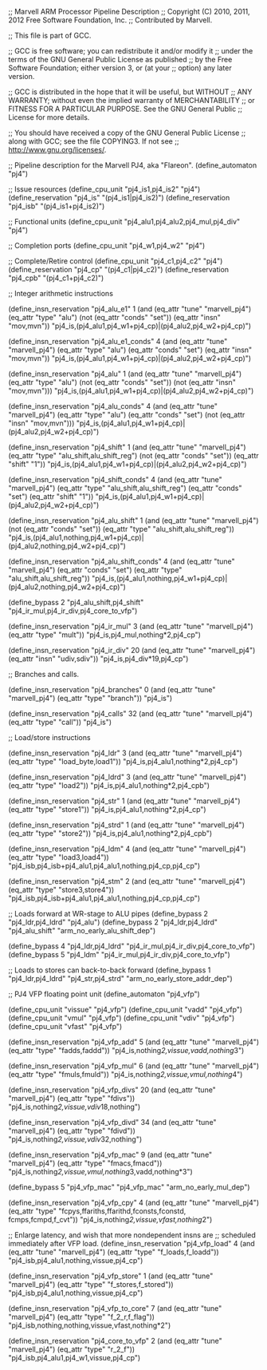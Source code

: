 ;; Marvell ARM Processor Pipeline Description
;; Copyright (C) 2010, 2011, 2012 Free Software Foundation, Inc.
;; Contributed by Marvell.

;; This file is part of GCC.

;; GCC is free software; you can redistribute it and/or modify it
;; under the terms of the GNU General Public License as published
;; by the Free Software Foundation; either version 3, or (at your
;; option) any later version.

;; GCC is distributed in the hope that it will be useful, but WITHOUT
;; ANY WARRANTY; without even the implied warranty of MERCHANTABILITY
;; or FITNESS FOR A PARTICULAR PURPOSE.  See the GNU General Public
;; License for more details.

;; You should have received a copy of the GNU General Public License
;; along with GCC; see the file COPYING3.  If not see
;; <http://www.gnu.org/licenses/>.

;; Pipeline description for the Marvell PJ4, aka "Flareon".
(define_automaton "pj4")

;; Issue resources
(define_cpu_unit    "pj4_is1,pj4_is2"        "pj4")
(define_reservation "pj4_is"             "(pj4_is1|pj4_is2)")
(define_reservation "pj4_isb"            "(pj4_is1+pj4_is2)")

;; Functional units
(define_cpu_unit "pj4_alu1,pj4_alu2,pj4_mul,pj4_div" "pj4")

;; Completion ports
(define_cpu_unit "pj4_w1,pj4_w2"             "pj4")

;; Complete/Retire control
(define_cpu_unit    "pj4_c1,pj4_c2"          "pj4")
(define_reservation "pj4_cp"             "(pj4_c1|pj4_c2)")
(define_reservation "pj4_cpb"            "(pj4_c1+pj4_c2)")

;; Integer arithmetic instructions

(define_insn_reservation "pj4_alu_e1" 1
  (and (eq_attr "tune" "marvell_pj4")
       (eq_attr "type" "alu")
       (not (eq_attr "conds" "set"))
       (eq_attr "insn" "mov,mvn"))
                               "pj4_is,(pj4_alu1,pj4_w1+pj4_cp)|(pj4_alu2,pj4_w2+pj4_cp)")

(define_insn_reservation "pj4_alu_e1_conds" 4
  (and (eq_attr "tune" "marvell_pj4")
       (eq_attr "type" "alu")
       (eq_attr "conds" "set")
       (eq_attr "insn" "mov,mvn"))
                               "pj4_is,(pj4_alu1,pj4_w1+pj4_cp)|(pj4_alu2,pj4_w2+pj4_cp)")

(define_insn_reservation "pj4_alu" 1
  (and (eq_attr "tune" "marvell_pj4")
       (eq_attr "type" "alu")
       (not (eq_attr "conds" "set"))
       (not (eq_attr "insn" "mov,mvn")))
                               "pj4_is,(pj4_alu1,pj4_w1+pj4_cp)|(pj4_alu2,pj4_w2+pj4_cp)")

(define_insn_reservation "pj4_alu_conds" 4
  (and (eq_attr "tune" "marvell_pj4")
       (eq_attr "type" "alu")
       (eq_attr "conds" "set")
       (not (eq_attr "insn" "mov,mvn")))
                               "pj4_is,(pj4_alu1,pj4_w1+pj4_cp)|(pj4_alu2,pj4_w2+pj4_cp)")

(define_insn_reservation "pj4_shift" 1
  (and (eq_attr "tune" "marvell_pj4")
       (eq_attr "type" "alu_shift,alu_shift_reg")
       (not (eq_attr "conds" "set"))
       (eq_attr "shift" "1"))  "pj4_is,(pj4_alu1,pj4_w1+pj4_cp)|(pj4_alu2,pj4_w2+pj4_cp)")

(define_insn_reservation "pj4_shift_conds" 4
  (and (eq_attr "tune" "marvell_pj4")
       (eq_attr "type" "alu_shift,alu_shift_reg")
       (eq_attr "conds" "set")
       (eq_attr "shift" "1"))  "pj4_is,(pj4_alu1,pj4_w1+pj4_cp)|(pj4_alu2,pj4_w2+pj4_cp)")

(define_insn_reservation "pj4_alu_shift" 1
  (and (eq_attr "tune" "marvell_pj4")
       (not (eq_attr "conds" "set"))
       (eq_attr "type" "alu_shift,alu_shift_reg"))
                               "pj4_is,(pj4_alu1,nothing,pj4_w1+pj4_cp)|(pj4_alu2,nothing,pj4_w2+pj4_cp)")

(define_insn_reservation "pj4_alu_shift_conds" 4
  (and (eq_attr "tune" "marvell_pj4")
       (eq_attr "conds" "set")
       (eq_attr "type" "alu_shift,alu_shift_reg"))
                               "pj4_is,(pj4_alu1,nothing,pj4_w1+pj4_cp)|(pj4_alu2,nothing,pj4_w2+pj4_cp)")

(define_bypass 2 "pj4_alu_shift,pj4_shift"
                 "pj4_ir_mul,pj4_ir_div,pj4_core_to_vfp")

(define_insn_reservation "pj4_ir_mul" 3
  (and (eq_attr "tune" "marvell_pj4") (eq_attr "type" "mult")) "pj4_is,pj4_mul,nothing*2,pj4_cp")

(define_insn_reservation "pj4_ir_div" 20
  (and (eq_attr "tune" "marvell_pj4") (eq_attr "insn" "udiv,sdiv")) "pj4_is,pj4_div*19,pj4_cp")

;; Branches and calls.

(define_insn_reservation "pj4_branches" 0
  (and (eq_attr "tune" "marvell_pj4") (eq_attr "type" "branch")) "pj4_is")

(define_insn_reservation "pj4_calls" 32
  (and (eq_attr "tune" "marvell_pj4") (eq_attr "type" "call")) "pj4_is")

;; Load/store instructions

(define_insn_reservation "pj4_ldr"  3
  (and (eq_attr "tune" "marvell_pj4")
       (eq_attr "type" "load_byte,load1"))
                       "pj4_is,pj4_alu1,nothing*2,pj4_cp")

(define_insn_reservation "pj4_ldrd" 3
  (and (eq_attr "tune" "marvell_pj4")
       (eq_attr "type" "load2"))
                       "pj4_is,pj4_alu1,nothing*2,pj4_cpb")

(define_insn_reservation "pj4_str"  1
  (and (eq_attr "tune" "marvell_pj4")
       (eq_attr "type" "store1"))
                       "pj4_is,pj4_alu1,nothing*2,pj4_cp")

(define_insn_reservation "pj4_strd" 1
  (and (eq_attr "tune" "marvell_pj4")
       (eq_attr "type" "store2"))
                       "pj4_is,pj4_alu1,nothing*2,pj4_cpb")

(define_insn_reservation "pj4_ldm" 4
  (and (eq_attr "tune" "marvell_pj4")
       (eq_attr "type" "load3,load4")) "pj4_isb,pj4_isb+pj4_alu1,pj4_alu1,nothing,pj4_cp,pj4_cp")

(define_insn_reservation "pj4_stm" 2
  (and (eq_attr "tune" "marvell_pj4")
       (eq_attr "type" "store3,store4")) "pj4_isb,pj4_isb+pj4_alu1,pj4_alu1,nothing,pj4_cp,pj4_cp")

;; Loads forward at WR-stage to ALU pipes
(define_bypass 2 "pj4_ldr,pj4_ldrd" "pj4_alu")
(define_bypass 2 "pj4_ldr,pj4_ldrd" "pj4_alu_shift" "arm_no_early_alu_shift_dep")

(define_bypass 4 "pj4_ldr,pj4_ldrd" "pj4_ir_mul,pj4_ir_div,pj4_core_to_vfp")
(define_bypass 5 "pj4_ldm" "pj4_ir_mul,pj4_ir_div,pj4_core_to_vfp")

;; Loads to stores can back-to-back forward
(define_bypass 1 "pj4_ldr,pj4_ldrd" "pj4_str,pj4_strd" "arm_no_early_store_addr_dep")

;; PJ4 VFP floating point unit
(define_automaton "pj4_vfp")

(define_cpu_unit "vissue" "pj4_vfp")
(define_cpu_unit "vadd"   "pj4_vfp")
(define_cpu_unit "vmul"   "pj4_vfp")
(define_cpu_unit "vdiv"   "pj4_vfp")
(define_cpu_unit "vfast"  "pj4_vfp")

(define_insn_reservation "pj4_vfp_add"  5
  (and (eq_attr "tune" "marvell_pj4")
       (eq_attr "type" "fadds,faddd")) "pj4_is,nothing*2,vissue,vadd,nothing*3")

(define_insn_reservation "pj4_vfp_mul"  6
  (and (eq_attr "tune" "marvell_pj4")
       (eq_attr "type" "fmuls,fmuld")) "pj4_is,nothing*2,vissue,vmul,nothing*4")

(define_insn_reservation "pj4_vfp_divs" 20
  (and (eq_attr "tune" "marvell_pj4")
       (eq_attr "type" "fdivs"))       "pj4_is,nothing*2,vissue,vdiv*18,nothing")

(define_insn_reservation "pj4_vfp_divd" 34
  (and (eq_attr "tune" "marvell_pj4")
       (eq_attr "type" "fdivd"))       "pj4_is,nothing*2,vissue,vdiv*32,nothing")

(define_insn_reservation "pj4_vfp_mac"  9
  (and (eq_attr "tune" "marvell_pj4")
       (eq_attr "type" "fmacs,fmacd"))
                       "pj4_is,nothing*2,vissue,vmul,nothing*3,vadd,nothing*3")

(define_bypass 5 "pj4_vfp_mac" "pj4_vfp_mac" "arm_no_early_mul_dep")

(define_insn_reservation "pj4_vfp_cpy"  4
  (and (eq_attr "tune" "marvell_pj4")
       (eq_attr "type" "fcpys,ffariths,ffarithd,fconsts,fconstd,\
                        fcmps,fcmpd,f_cvt"))  "pj4_is,nothing*2,vissue,vfast,nothing*2")

;; Enlarge latency, and wish that more nondependent insns are
;; scheduled immediately after VFP load.
(define_insn_reservation "pj4_vfp_load" 4
  (and (eq_attr "tune" "marvell_pj4")
       (eq_attr "type" "f_loads,f_loadd"))    "pj4_isb,pj4_alu1,nothing,vissue,pj4_cp")

(define_insn_reservation "pj4_vfp_store" 1
  (and (eq_attr "tune" "marvell_pj4")
       (eq_attr "type" "f_stores,f_stored"))  "pj4_isb,pj4_alu1,nothing,vissue,pj4_cp")

(define_insn_reservation "pj4_vfp_to_core" 7
  (and (eq_attr "tune" "marvell_pj4")
       (eq_attr "type" "f_2_r,f_flag"))       "pj4_isb,nothing,nothing,vissue,vfast,nothing*2")

(define_insn_reservation "pj4_core_to_vfp" 2
  (and (eq_attr "tune" "marvell_pj4")
       (eq_attr "type" "r_2_f"))              "pj4_isb,pj4_alu1,pj4_w1,vissue,pj4_cp")


